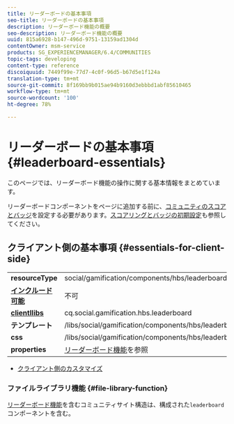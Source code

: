 ```yaml
---
title: リーダーボードの基本事項
seo-title: リーダーボードの基本事項
description: リーダーボード機能の概要
seo-description: リーダーボード機能の概要
uuid: 815a6928-b147-496d-9751-13159ad1304d
contentOwner: msm-service
products: SG_EXPERIENCEMANAGER/6.4/COMMUNITIES
topic-tags: developing
content-type: reference
discoiquuid: 7449f99e-77d7-4c0f-96d5-b67d5e1f124a
translation-type: tm+mt
source-git-commit: 8f169bb9b015ae94b9160d3ebbbd1abf85610465
workflow-type: tm+mt
source-wordcount: '100'
ht-degree: 78%

---
```



# リーダーボードの基本事項  {#leaderboard-essentials}

このページでは、リーダーボード機能の操作に関する基本情報をまとめています。

リーダーボードコンポーネントをページに追加する前に、[コミュニティのスコアとバッジ](implementing-scoring.md)を設定する必要があります。[スコアリングとバッジの初期設定](configure-scoring.md)も参照してください。

## クライアント側の基本事項 {#essentials-for-client-side}

<table> 
 <tbody>
  <tr>
   <td> <strong>resourceType</strong></td> 
   <td>social/gamification/components/hbs/leaderboard</td> 
  </tr>
  <tr>
   <td> <a href="scf.md#add-or-include-a-communities-component"><strong>インクルード可能</strong></a></td> 
   <td>不可</td> 
  </tr>
  <tr>
   <td> <a href="clientlibs.md"><strong>clientllibs</strong></a></td> 
   <td>cq.social.gamification.hbs.leaderboard</td> 
  </tr>
  <tr>
   <td> <strong>テンプレート</strong></td> 
   <td> /libs/social/gamification/components/hbs/leaderboard/leaderboard.hbs<br /> </td> 
  </tr>
  <tr>
   <td> <strong>css</strong></td> 
   <td> /libs/social/gamification/components/hbs/leaderboard/clientlibs/leaderboard.css</td> 
  </tr>
  <tr>
   <td><strong> properties</strong></td> 
   <td><a href="enabling-leaderboard.md">リーダーボード機能</a>を参照</td> 
  </tr>
 </tbody>
</table>

* [クライアント側のカスタマイズ](client-customize.md)

### ファイルライブラリ機能  {#file-library-function}

[リーダーボード機能](functions.md#leaderboard-function)を含むコミュニティサイト構造は、構成された`leaderboard`コンポーネントを含む。
